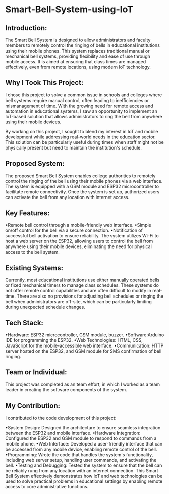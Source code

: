 # **Smart-Bell-System-using-IoT**
## **Introduction:**
The Smart Bell System is designed to allow administrators and faculty members to remotely control the ringing of bells in educational institutions using their mobile phones. This system replaces traditional manual or mechanical bell systems, providing flexibility and ease of use through mobile access. It is aimed at ensuring that class times are managed effectively, even from remote locations, using modern IoT technology.

## **Why I Took This Project:**
I chose this project to solve a common issue in schools and colleges where bell systems require manual control, often leading to inefficiencies or mismanagement of time. With the growing need for remote access and automation in educational systems, I saw an opportunity to implement an IoT-based solution that allows administrators to ring the bell from anywhere using their mobile devices.

By working on this project, I sought to blend my interest in IoT and mobile development while addressing real-world needs in the education sector. This solution can be particularly useful during times when staff might not be physically present but need to maintain the institution's schedule.

## **Proposed System:**
The proposed Smart Bell System enables college authorities to remotely control the ringing of the bell using their mobile phones via a web interface. The system is equipped with a GSM module and ESP32 microcontroller to facilitate remote connectivity. Once the system is set up, authorized users can activate the bell from any location with internet access.

## **Key Features:**

•Remote bell control through a mobile-friendly web interface.
•Simple on/off control for the bell via a secure connection.
•Notification of successful bell activation to ensure reliability.
The system utilizes Wi-Fi to host a web server on the ESP32, allowing users to control the bell from anywhere using their mobile devices, eliminating the need for physical access to the bell system.

## **Existing Systems:**
Currently, most educational institutions use either manually operated bells or fixed mechanical timers to manage class schedules. These systems do not offer remote control capabilities and are often difficult to modify in real-time. There are also no provisions for adjusting bell schedules or ringing the bell when administrators are off-site, which can be particularly limiting during unexpected schedule changes.

## **Tech Stack:**
•Hardware: ESP32 microcontroller, GSM module, buzzer.
•Software:Arduino IDE for programming the ESP32.
•Web Technologies: HTML, CSS, JavaScript for the mobile-accessible web interface.
•Communication: HTTP server hosted on the ESP32, and GSM module for SMS confirmation of bell ringing.

## **Team or Individual:**
This project was completed as an team effort, in which I worked as a team leader in creating the software components of the system.

## **My Contribution:**
I contributed to the code development of this project:

•System Design: Designed the architecture to ensure seamless integration between the ESP32 and mobile interface.
•Hardware Integration: Configured the ESP32 and GSM module to respond to commands from a mobile phone.
•Web Interface: Developed a user-friendly interface that can be accessed from any mobile device, enabling remote control of the bell.
•Programming: Wrote the code that handles the system's functionality, including web server setup, handling user commands, and activating the bell.
•Testing and Debugging: Tested the system to ensure that the bell can be reliably rung from any location with an internet connection.
This Smart Bell System effectively demonstrates how IoT and web technologies can be used to solve practical problems in educational settings by enabling remote access to core administrative functions.




